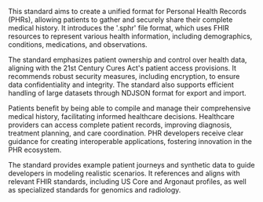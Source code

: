 This standard aims to create a unified format for Personal Health Records (PHRs), allowing patients to gather and securely share their complete medical history. It introduces the '.sphr' file format, which uses FHIR resources to represent various health information, including demographics, conditions, medications, and observations.

The standard emphasizes patient ownership and control over health data, aligning with the 21st Century Cures Act's patient access provisions. It recommends robust security measures, including encryption, to ensure data confidentiality and integrity. The standard also supports efficient handling of large datasets through NDJSON format for export and import.

Patients benefit by being able to compile and manage their comprehensive medical history, facilitating informed healthcare decisions. Healthcare providers can access complete patient records, improving diagnosis, treatment planning, and care coordination. PHR developers receive clear guidance for creating interoperable applications, fostering innovation in the PHR ecosystem.

The standard provides example patient journeys and synthetic data to guide developers in modeling realistic scenarios. It references and aligns with relevant FHIR standards, including US Core and Argonaut profiles, as well as specialized standards for genomics and radiology.